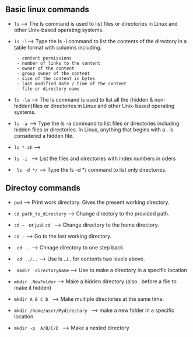 
## Basic linux commands

-  ``ls`` --> The ls command is used to list files or directories in Linux and other Unix-based operating systems.

- ``` ls -l ```--> Type the ls -l command to list the contents of the directory in a table format with columns including.

       - content permissions
       - number of links to the content
       - owner of the content
       - group owner of the content
       - size of the content in bytes
       - last modified date / time of the content
       - file or directory name

- ``ls -la`` --> The ls command is used to list all the (hidden & non-hidden)files or directories in Linux and other Unix-based operating systems.



- ```ls -a ```--> Type the ls -a command to list files or directories including hidden files or directories. In Linux, anything that begins with a . is considered a hidden file.

- ```ls *.sh``` -->




- ```ls -i ``` --> List the files and directories with index numbers in oders




- ``` ls -d */``` --> Type the ls -d */ command to list only directories.



## Directoy commands
- ```pwd``` --> Print work directory. Gives the present working directory.


- ```cd path_to_directory``` --> Change directory to the provided path.


- ```cd ~ ``` or just  ```cd ``` --> Change directory to the home directory.


- ``` cd - ``` --> Go to the last working directory.



- ``` cd ..``` --> Chnage directory to one step back.


- ``` cd ../..``` --> Use ls ../.. for contents two levels above.



- ``` mkdir  directoryName``` --> Use to make a directory in a specific location



- ``` mkdir .NewFolder ``` --> Make a hidden directory (also . before a file to make it hidden)



- ```mkdir A B C D ``` --> Make multiple directories at the same time.



- ```mkdir /home/user/Mydirectory ``` --> make a new folder in a specific location



- ```mkdir -p  A/B/C/D ``` --> Make a nested directory









